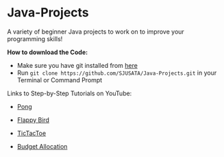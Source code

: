 # Java-Projects
A variety of beginner Java projects to work on to improve your programming skills!

**How to download the Code:**

  - Make sure you have git installed from [here](https://git-scm.com/book/en/v2/Getting-Started-Installing-Git/)
  - Run `git clone https://github.com/SJUSATA/Java-Projects.git` in your Terminal or Command Prompt

Links to Step-by-Step Tutorials on YouTube:

  - [Pong](https://www.youtube.com/watch?v=oLirZqJFKPE)

  - [Flappy Bird](https://www.youtube.com/watch?v=I1qTZaUcFX0&feature=emb_logo)

  - [TicTacToe](https://www.youtube.com/watch?v=3KM6Q0TFC28)

  - [Budget Allocation](https://www.youtube.com/watch?v=uZDuvMo-4pU&list=PLtQo0sxRN7JKKla3_GAF05dySjyy3nINa&index=2)
